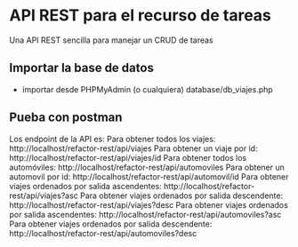 # API REST para el recurso de tareas
Una API REST sencilla para manejar un CRUD de tareas

## Importar la base de datos
- importar desde PHPMyAdmin (o cualquiera) database/db_viajes.php


## Pueba con postman
Los endpoint de la API es: 
Para obtener todos los viajes: http://localhost/refactor-rest/api/viajes
Para obtener un viaje por id: http://localhost/refactor-rest/api/viajes/id
Para obtener todos los automóviles: http://localhost/refactor-rest/api/automoviles
Para obtener un automovil por id: http://localhost/refactor-rest/api/automovil/id
Para obtener viajes ordenados por salida ascendentes: http://localhost/refactor-rest/api/viajes?asc
Para obtener viajes ordenados por salida descendente: http://localhost/refactor-rest/api/viajes?desc
Para obtener viajes ordenados por salida ascendentes: http://localhost/refactor-rest/api/automoviles?asc
Para obtener viajes ordenados por salida descendente: http://localhost/refactor-rest/api/automoviles?desc


